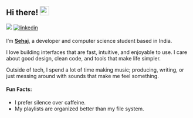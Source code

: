 ## Hi there! <img src="https://emojis.slackmojis.com/emojis/images/1536351075/4594/blob-wave.gif" width="25"/>

<a href = "mailto:arorasehajbir@gmail.com"><img src="https://img.shields.io/badge/-Gmail-%23333?style=for-the-badge&logo=gmail&logoColor=white" target="_blank"></a>
<a href="https://linkedin.com/in/arorasehajbir" target="_blank">
<img src="https://img.shields.io/badge/linkedin-%231E77B5.svg?&style=for-the-badge&logo=linkedin&logoColor=white" alt=linkedin style="margin-bottom: 5px;" />
</a>

I’m [**Sehaj**](https://www.linkedin.com/in/arorasehajbir/), a developer and computer science student based in India.

I love building interfaces that are fast, intuitive, and enjoyable to use. I care about good design, clean code, and tools that make life simpler.

Outside of tech, I spend a lot of time making music; producing, writing, or just messing around with sounds that make me feel something.

#### Fun Facts:

* I prefer silence over caffeine.
* My playlists are organized better than my file system.
